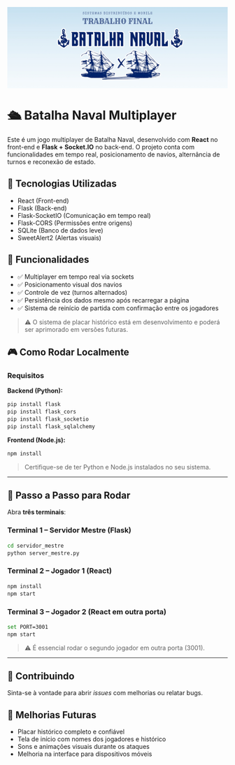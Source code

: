 <p align="center">
   <img src="imagens/capa-batalha-naval.jpg" width="800" alt="Capa do Projeto Batalha Naval" />
</p>

# 🛳️ Batalha Naval Multiplayer

Este é um jogo multiplayer de Batalha Naval, desenvolvido com **React** no front-end e **Flask + Socket.IO** no back-end. O projeto conta com funcionalidades em tempo real, posicionamento de navios, alternância de turnos e reconexão de estado.

## 🚀 Tecnologias Utilizadas

* React (Front-end)
* Flask (Back-end)
* Flask-SocketIO (Comunicação em tempo real)
* Flask-CORS (Permissões entre origens)
* SQLite (Banco de dados leve)
* SweetAlert2 (Alertas visuais)

## 🧠 Funcionalidades

* ✅ Multiplayer em tempo real via sockets
* ✅ Posicionamento visual dos navios
* ✅ Controle de vez (turnos alternados)
* ✅ Persistência dos dados mesmo após recarregar a página
* ✅ Sistema de reinício de partida com confirmação entre os jogadores

> ⚠️ O sistema de placar histórico está em desenvolvimento e poderá ser aprimorado em versões futuras.

## 🎮 Como Rodar Localmente

### Requisitos

**Backend (Python):**

```bash
pip install flask
pip install flask_cors
pip install flask_socketio
pip install flask_sqlalchemy
```

**Frontend (Node.js):**

```bash
npm install
```

> Certifique-se de ter Python e Node.js instalados no seu sistema.

---

## 🔧 Passo a Passo para Rodar

Abra **três terminais**:

### Terminal 1 – Servidor Mestre (Flask)

```bash
cd servidor_mestre
python server_mestre.py
```

### Terminal 2 – Jogador 1 (React)

```bash
npm install
npm start
```

### Terminal 3 – Jogador 2 (React em outra porta)

```bash
set PORT=3001
npm start
```

> ⚠️ É essencial rodar o segundo jogador em outra porta (3001).

---

## 🤝 Contribuindo

Sinta-se à vontade para abrir *issues* com melhorias ou relatar bugs.

## 📌 Melhorias Futuras

* Placar histórico completo e confiável
* Tela de início com nomes dos jogadores e histórico
* Sons e animações visuais durante os ataques
* Melhoria na interface para dispositivos móveis



